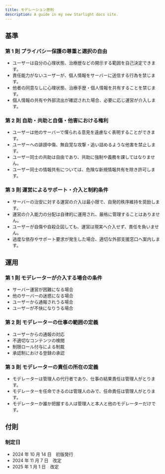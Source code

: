 ```yaml
---
title: モデレーション原則
description: A guide in my new Starlight docs site.
---
```


## 基準

### 第 1 則 プライバシー保護の尊重と選択の自由

- ユーザーは自分の心理状態、治療歴などの開示する範囲を自己決定できます。
- 責任能力がないユーザーが、個人情報をサーバーに送信する行為を禁じます。
- 他者の同意なしに心理状態、治療手歴・個人情報を共有することを禁じます。
- 個人情報の共有や外部流出が確認された場合、必要に応じ運営が介入します。

### 第 2 則 自助・共助と自傷・他害における権利

- ユーザーは他のサーバーで憚られる意見を遠慮なく表明することができます。
- ユーザーへの誹謗中傷、無自覚な攻撃・追い詰めるような他害を禁止します。
- ユーザー同士の共助は自由であり、共助に強制や義務を課してはなりません。
- ユーザー同士の情報共有については、危険な新規情報共有を除き許可します。

### 第 3 則 運営によるサポート・介入と制約条件

- サーバーの治安に対する運営の介入は最小限で、自発的秩序維持を奨励します。
- 運営の介入能力の分配は自律的に運用され、厳格に管理することはありません。
- ユーザーが自傷や自殺企図しても、運営は現実へ介入せず、責任を負いません。
- 過度な依存やサポート要求が発生した場合、適切な外部支援窓口へ案内します。

## 運用

### 第 1 則 モデレーターが介入する場合の条件

- サーバー運営が困難になる場合
- 他のサーバーの迷惑になる場合
- ユーザーから通報されうる場合
- ユーザーが不快になりうる場合

### 第 2 則 モデレーターの仕事の範囲の定義

- ユーザーからの通報の対応
- 不適切なコンテンツの検閲
- 制限ロール付与による制裁
- 承認制における登録の承認

### 第 3 則 モデレーターの責任の所在の定義

- モデレーターは管理人の代行者であり、仕事の結果責任は管理人がとります。
- モデレーターを任命できるのは管理人のみで、任命責任は管理人がとります。
- モデレーターか誰か把握する人は管理人と本人と他のモデレーターだけです。

## 付則

### 制定日

- 2024 年 10 月 14 日　初版発行
- 2024 年 11 月 7 日　改定
- 2025 年 1 月 1 日　改定